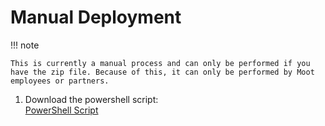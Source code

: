 # Manual Deployment

!!! note

    This is currently a manual process and can only be performed if you have the zip file. Because of this, it can only be performed by Moot employees or partners.

1. Download the powershell script:   
[PowerShell Script](Scripts/Install-PSM.ps1)
